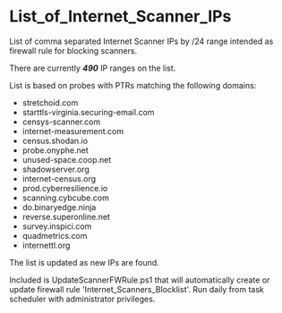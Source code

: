 # List_of_Internet_Scanner_IPs
 List of comma separated Internet Scanner IPs by /24 range intended as firewall rule for blocking scanners.
 
 There are currently ***490*** IP ranges on the list.
 
 List is based on probes with PTRs matching the following domains:
 
 - stretchoid.com
 - starttls-virginia.securing-email.com
 - censys-scanner.com
 - internet-measurement.com
 - census.shodan.io
 - probe.onyphe.net
 - unused-space.coop.net
 - shadowserver.org
 - internet-census.org
 - prod.cyberresilience.io
 - scanning.cybcube.com
 - do.binaryedge.ninja
 - reverse.superonline.net
 - survey.inspici.com
 - quadmetrics.com
 - internettl.org

 The list is updated as new IPs are found.
 
 Included is UpdateScannerFWRule.ps1 that will automatically create or update firewall rule 'Internet_Scanners_Blocklist'. Run daily from task scheduler with administrator privileges.